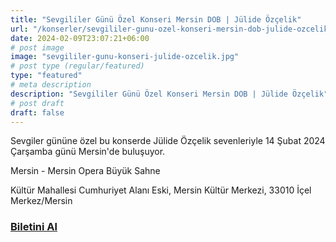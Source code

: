 ```yaml
---
title: "Sevgililer Günü Özel Konseri Mersin DOB | Jülide Özçelik"
url: "/konserler/sevgililer-gunu-ozel-konseri-mersin-dob-julide-ozcelik"
date: 2024-02-09T23:07:21+06:00
# post image
image: "sevgililer-gunu-konseri-julide-ozcelik.jpg"
# post type (regular/featured)
type: "featured"
# meta description
description: "Sevgililer Günü Özel Konseri Mersin DOB | Jülide Özçelik"
# post draft
draft: false
---
```



Sevgiler gününe özel bu konserde Jülide Özçelik sevenleriyle 14 Şubat 2024 Çarşamba günü Mersin'de buluşuyor.

Mersin - Mersin Opera Büyük Sahne

Kültür Mahallesi Cumhuriyet Alanı Eski, Mersin Kültür Merkezi, 33010 İçel Merkez/Mersin

### [**Biletini Al**](https://biletinial.com/tr-tr/opera-bale/sevgililer-gunu-ozel-konseri-mersin-dob)
